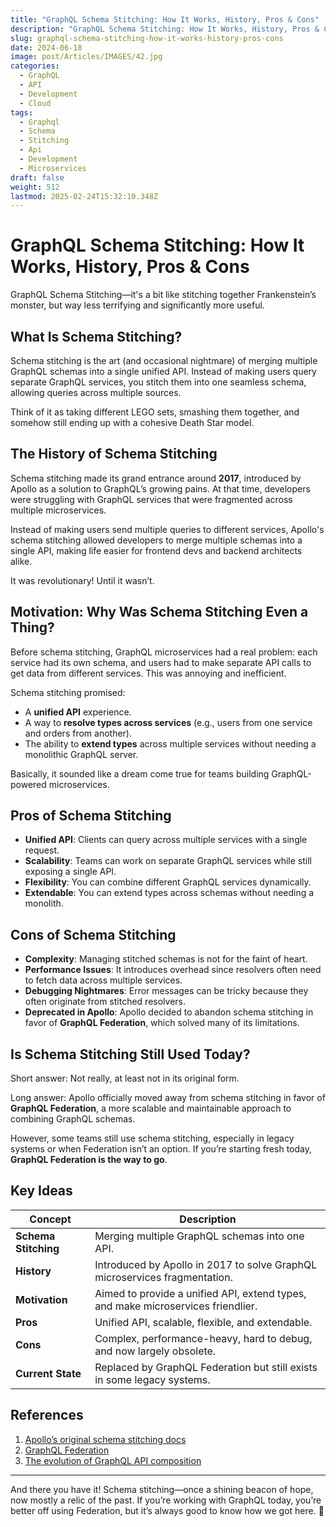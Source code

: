 ```yaml
---
title: "GraphQL Schema Stitching: How It Works, History, Pros & Cons"
description: "GraphQL Schema Stitching: How It Works, History, Pros & Cons"
slug: graphql-schema-stitching-how-it-works-history-pros-cons
date: 2024-06-18
image: post/Articles/IMAGES/42.jpg
categories:
  - GraphQL
  - API
  - Development
  - Cloud
tags:
  - Graphql
  - Schema
  - Stitching
  - Api
  - Development
  - Microservices
draft: false
weight: 512
lastmod: 2025-02-24T15:32:10.348Z
---
```

# GraphQL Schema Stitching: How It Works, History, Pros & Cons

GraphQL Schema Stitching—it's a bit like stitching together Frankenstein’s monster, but way less terrifying and significantly more useful.

## What Is Schema Stitching?

Schema stitching is the art (and occasional nightmare) of merging multiple GraphQL schemas into a single unified API. Instead of making users query separate GraphQL services, you stitch them into one seamless schema, allowing queries across multiple sources.

Think of it as taking different LEGO sets, smashing them together, and somehow still ending up with a cohesive Death Star model.

## The History of Schema Stitching

Schema stitching made its grand entrance around **2017**, introduced by Apollo as a solution to GraphQL’s growing pains. At that time, developers were struggling with GraphQL services that were fragmented across multiple microservices.

Instead of making users send multiple queries to different services, Apollo's schema stitching allowed developers to merge multiple schemas into a single API, making life easier for frontend devs and backend architects alike.

It was revolutionary! Until it wasn’t.

## Motivation: Why Was Schema Stitching Even a Thing?

Before schema stitching, GraphQL microservices had a real problem: each service had its own schema, and users had to make separate API calls to get data from different services. This was annoying and inefficient.

Schema stitching promised:

* A **unified API** experience.
* A way to **resolve types across services** (e.g., users from one service and orders from another).
* The ability to **extend types** across multiple services without needing a monolithic GraphQL server.

Basically, it sounded like a dream come true for teams building GraphQL-powered microservices.

## Pros of Schema Stitching

* **Unified API**: Clients can query across multiple services with a single request.
* **Scalability**: Teams can work on separate GraphQL services while still exposing a single API.
* **Flexibility**: You can combine different GraphQL services dynamically.
* **Extendable**: You can extend types across schemas without needing a monolith.

## Cons of Schema Stitching

* **Complexity**: Managing stitched schemas is not for the faint of heart.
* **Performance Issues**: It introduces overhead since resolvers often need to fetch data across multiple services.
* **Debugging Nightmares**: Error messages can be tricky because they often originate from stitched resolvers.
* **Deprecated in Apollo**: Apollo decided to abandon schema stitching in favor of **GraphQL Federation**, which solved many of its limitations.

## Is Schema Stitching Still Used Today?

Short answer: Not really, at least not in its original form.

Long answer: Apollo officially moved away from schema stitching in favor of **GraphQL Federation**, a more scalable and maintainable approach to combining GraphQL schemas.

However, some teams still use schema stitching, especially in legacy systems or when Federation isn’t an option. If you’re starting fresh today, **GraphQL Federation is the way to go**.

## Key Ideas

| Concept              | Description                                                                      |
| -------------------- | -------------------------------------------------------------------------------- |
| **Schema Stitching** | Merging multiple GraphQL schemas into one API.                                   |
| **History**          | Introduced by Apollo in 2017 to solve GraphQL microservices fragmentation.       |
| **Motivation**       | Aimed to provide a unified API, extend types, and make microservices friendlier. |
| **Pros**             | Unified API, scalable, flexible, and extendable.                                 |
| **Cons**             | Complex, performance-heavy, hard to debug, and now largely obsolete.             |
| **Current State**    | Replaced by GraphQL Federation but still exists in some legacy systems.          |

## References

1. [Apollo’s original schema stitching docs](https://www.apollographql.com/docs/graphql-tools/schema-stitching/)
2. [GraphQL Federation](https://www.apollographql.com/docs/federation/)
3. [The evolution of GraphQL API composition](https://graphql.org/blog/graphql-composition/)

***

And there you have it! Schema stitching—once a shining beacon of hope, now mostly a relic of the past. If you’re working with GraphQL today, you’re better off using Federation, but it’s always good to know how we got here. 🚀
